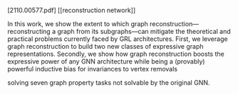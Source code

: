 [2110.00577.pdf]
[[reconstruction network]]



In this work, we show the extent to which graph reconstruction—reconstructing a graph from its subgraphs—can mitigate the theoretical and practical problems currently faced by GRL architectures. First, we leverage graph reconstruction to build two new classes of expressive graph representations. Secondly, we show how graph reconstruction boosts the expressive power of any GNN architecture while being a (provably) powerful inductive bias for invariances to vertex removals

solving seven graph property tasks not solvable by the original GNN.















